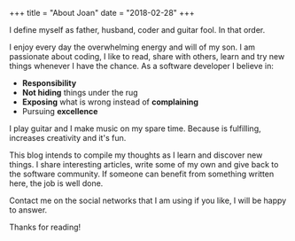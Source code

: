 +++
title = "About Joan"
date = "2018-02-28"
+++

I define myself as father, husband, coder and guitar fool. In that order.

I enjoy every day the overwhelming energy and will of my son. I am passionate about coding, I like to read, share with others, learn and try new things whenever I have the chance. As a software developer I believe in:

* **Responsibility**
* **Not hiding** things under the rug
* **Exposing** what is wrong instead of **complaining**
* Pursuing **excellence**

I play guitar and I make music on my spare time. Because is fulfilling, increases creativity and it's fun.

This blog intends to compile my thoughts as I learn and discover new things. I share interesting articles, write some of my own and give back to the software community. If someone can benefit from something written here, the job is well done.

Contact me on the social networks that I am using if you like, I will be happy to answer.

Thanks for reading!
